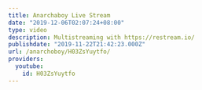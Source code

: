 ```yaml
---
title: Anarchaboy Live Stream
date: "2019-12-06T02:07:24+08:00"
type: video
description: Multistreaming with https://restream.io/
publishdate: "2019-11-22T21:42:23.000Z"
url: /anarchoboy/H03ZsYuytfo/
providers:
  youtube:
    id: H03ZsYuytfo
---
```


